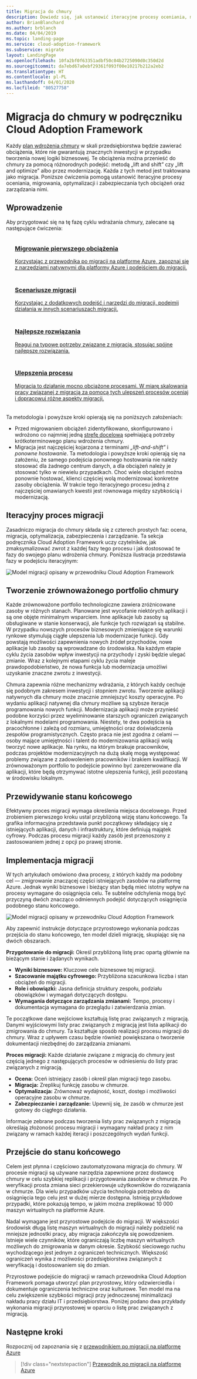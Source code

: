 ```yaml
---
title: Migracja do chmury
description: Dowiedz się, jak ustanowić iteracyjne procesy oceniania, migrowania, optymalizacji i zabezpieczania obciążeń, które chcesz migrować do chmury, oraz zarządzania nimi.
author: BrianBlanchard
ms.author: brblanch
ms.date: 04/04/2019
ms.topic: landing-page
ms.service: cloud-adoption-framework
ms.subservice: migrate
layout: LandingPage
ms.openlocfilehash: 10fa2bf0f63351adbf50c04b2725090d0c350d2d
ms.sourcegitcommit: da7ebd67a0ebf29361f093f00e10217b212a2eb2
ms.translationtype: HT
ms.contentlocale: pl-PL
ms.lasthandoff: 04/01/2020
ms.locfileid: "80527758"
---
```

# <a name="cloud-migration-in-the-cloud-adoption-framework"></a>Migracja do chmury w podręczniku Cloud Adoption Framework

Każdy [plan wdrożenia chmury](../plan/index.md) w skali przedsiębiorstwa będzie zawierać obciążenia, które nie gwarantują znacznych inwestycji w przypadku tworzenia nowej logiki biznesowej. Te obciążenia można przenieść do chmury za pomocą różnorodnych podejść: metodą „lift and shift” czy „lift and optimize” albo przez modernizację. Każda z tych metod jest traktowana jako migracja. Poniższe ćwiczenia pomogą ustanowić iteracyjne procesy oceniania, migrowania, optymalizacji i zabezpieczania tych obciążeń oraz zarządzania nimi.

## <a name="getting-started"></a>Wprowadzenie

Aby przygotować się na tę fazę cyklu wdrażania chmury, zalecane są następujące ćwiczenia:

<!-- markdownlint-disable MD033 -->
<ul class="panelContent cardsF">
    <li style="display: flex; flex-direction: column;">
        <a href="./azure-migration-guide/index.md">
            <div class="cardSize">
                <div class="cardPadding" style="padding-bottom:10px;">
                    <div class="card" style="padding-bottom:10px;">
                        <div class="cardImageOuter">
                            <div class="cardImage">
                                <img alt="" src="../_images/icons/1.png" data-linktype="external">
                            </div>
                        </div>
                        <div class="cardText" style="padding-left:0px;">
                            <h3>Migrowanie pierwszego obciążenia</h3>
Korzystając z przewodnika po migracji na platformę Azure, zapoznaj się z narzędziami natywnymi dla platformy Azure i podejściem do migracji.
                        </div>
                    </div>
                </div>
            </div>
        </a>
    </li>
    <li style="display: flex; flex-direction: column;">
        <a href="./expanded-scope/index.md">
            <div class="cardSize">
                <div class="cardPadding" style="padding-bottom:10px;">
                    <div class="card" style="padding-bottom:10px;">
                        <div class="cardImageOuter">
                            <div class="cardImage">
                                <img alt="" src="../_images/icons/2.png" data-linktype="external">
                            </div>
                        </div>
                        <div class="cardText" style="padding-left:0px;">
                            <h3>Scenariusze migracji</h3>
Korzystając z dodatkowych podejść i narzędzi do migracji, podejmij działania w innych scenariuszach migracji.
                        </div>
                    </div>
                </div>
            </div>
        </a>
    </li>
    <li style="display: flex; flex-direction: column;">
        <a href="./azure-best-practices/index.md">
            <div class="cardSize">
                <div class="cardPadding" style="padding-bottom:10px;">
                    <div class="card" style="padding-bottom:10px;">
                        <div class="cardImageOuter">
                            <div class="cardImage">
                                <img alt="" src="../_images/icons/3.png" data-linktype="external">
                            </div>
                        </div>
                        <div class="cardText" style="padding-left:0px;">
                            <h3>Najlepsze rozwiązania</h3>
Reaguj na typowe potrzeby związane z migracją, stosując spójne najlepsze rozwiązania.
                        </div>
                    </div>
                </div>
            </div>
        </a>
    </li>
    <li style="display: flex; flex-direction: column;">
        <a href="./migration-considerations/index.md">
            <div class="cardSize">
                <div class="cardPadding" style="padding-bottom:10px;">
                    <div class="card" style="padding-bottom:10px;">
                        <div class="cardImageOuter">
                            <div class="cardImage">
                                <img alt="" src="../_images/icons/4.png" data-linktype="external">
                            </div>
                        </div>
                        <div class="cardText" style="padding-left:0px;">
                            <h3>Ulepszenia procesu</h3>
Migracja to działanie mocno obciążone procesami. W miarę skalowania pracy związanej z migracją za pomocą tych ulepszeń procesów oceniaj i dopracowuj różne aspekty migracji.
                        </div>
                    </div>
                </div>
            </div>
        </a>
    </li>
</ul>
<!-- markdownlint-enable MD033 -->

Ta metodologia i powyższe kroki opierają się na poniższych założeniach:

- Przed migrowaniem obciążeń zidentyfikowano, skonfigurowano i wdrożono co najmniej jedną [strefę docelową](../ready/index.md) spełniającą potrzeby krótkoterminowego planu wdrożenia chmury.
- Migracja jest najczęściej kojarzona z terminami _„lift-and-shift”_ i _ponowne hostowanie_. Ta metodologia i powyższe kroki opierają się na założeniu, że samego podejścia ponownego hostowania nie należy stosować dla żadnego centrum danych, a dla obciążeń należy je stosować tylko w niewielu przypadkach. Choć wiele obciążeń można ponownie hostować, klienci częściej wolą modernizować konkretne zasoby obciążenia. W trakcie tego iteracyjnego procesu jedną z najczęściej omawianych kwestii jest równowaga między szybkością i modernizacją.

## <a name="iterative-migration-process"></a>Iteracyjny proces migracji

Zasadniczo migracja do chmury składa się z czterech prostych faz: ocena, migracja, optymalizacja, zabezpieczenia i zarządzanie. Ta sekcja podręcznika Cloud Adoption Framework uczy czytelników, jak zmaksymalizować zwrot z każdej fazy tego procesu i jak dostosować te fazy do swojego planu wdrożenia chmury. Poniższa ilustracja przedstawia fazy w podejściu iteracyjnym:

![Model migracji opisany w przewodniku Cloud Adoption Framework](../_images/migrate/methodology.png)

## <a name="create-a-balanced-cloud-portfolio"></a>Tworzenie zrównoważonego portfolio chmury

Każde zrównoważone portfolio technologiczne zawiera zróżnicowane zasoby w różnych stanach. Planowane jest wycofanie niektórych aplikacji i są one objęte minimalnym wsparciem. Inne aplikacje lub zasoby są obsługiwane w stanie konserwacji, ale funkcje tych rozwiązań są stabilne. W przypadku nowszych procesów biznesowych zmieniające się warunki rynkowe stymulują ciągłe ulepszenia lub modernizacje funkcji. Gdy powstają możliwości zapewnienia nowych źródeł przychodów, nowe aplikacje lub zasoby są wprowadzane do środowiska. Na każdym etapie cyklu życia zasobów wpływ inwestycji na przychody i zyski będzie ulegać zmianie. Wraz z kolejnymi etapami cyklu życia maleje prawdopodobieństwo, że nowa funkcja lub modernizacja umożliwi uzyskanie znaczne zwrotu z inwestycji.

Chmura zapewnia różne mechanizmy wdrażania, z których każdy cechuje się podobnym zakresem inwestycji i stopniem zwrotu. Tworzenie aplikacji natywnych dla chmury może znacznie zmniejszyć koszty operacyjne. Po wydaniu aplikacji natywnej dla chmury możliwe są szybsze iteracje programowania nowych funkcji. Modernizacja aplikacji może przynieść podobne korzyści przez wyeliminowanie starszych ograniczeń związanych z lokalnymi modelami programowania. Niestety, te dwa podejścia są pracochłonne i zależą od rozmiaru, umiejętności oraz doświadczenia zespołów programistycznych. Często praca nie jest zgodna z celami &mdash; osoby mające umiejętności i talent do modernizowania aplikacji wolą tworzyć nowe aplikacje. Na rynku, na którym brakuje pracowników, podczas projektów modernizacyjnych na dużą skalę mogą występować problemy związane z zadowoleniem pracowników i brakiem kwalifikacji. W zrównoważonym portfolio to podejście powinno być zarezerwowane dla aplikacji, które będą otrzymywać istotne ulepszenia funkcji, jeśli pozostaną w środowisku lokalnym.

## <a name="envision-an-end-state"></a>Przewidywanie stanu końcowego

Efektywny proces migracji wymaga określenia miejsca docelowego. Przed zrobieniem pierwszego kroku ustal przybliżoną wizję stanu końcowego. Ta grafika informacyjna przedstawia punkt początkowy składający się z istniejących aplikacji, danych i infrastruktury, które definiują majątek cyfrowy. Podczas procesu migracji każdy zasób jest przenoszony z zastosowaniem jednej z opcji po prawej stronie.

## <a name="migration-implementation"></a>Implementacja migracji

W tych artykułach omówiono dwa procesy, z których każdy ma podobny cel &mdash; zmigrowanie znaczącej części istniejących zasobów na platformę Azure. Jednak wyniki biznesowe i bieżący stan będą mieć istotny wpływ na procesy wymagane do osiągnięcia celu. Te subtelne odchylenia mogą być przyczyną dwóch znacząco odmiennych podejść dotyczących osiągnięcia podobnego stanu końcowego.

![Model migracji opisany w przewodniku Cloud Adoption Framework](../_images/migrate/methodology.png)

Aby zapewnić instrukcje dotyczące przyrostowego wykonania podczas przejścia do stanu końcowego, ten model dzieli migrację, skupiając się na dwóch obszarach.

**Przygotowanie do migracji:** Określ przybliżoną listę prac opartą głównie na bieżącym stanie i żądanych wynikach.

- **Wyniki biznesowe:** Kluczowe cele biznesowe tej migracji.
- **Szacowanie majątku cyfrowego:** Przybliżona szacunkowa liczba i stan obciążeń do migracji.
- **Role i obowiązki:** Jasna definicja struktury zespołu, podziału obowiązków i wymagań dotyczących dostępu.
- **Wymagania dotyczące zarządzania zmianami:** Tempo, procesy i dokumentacja wymagana do przeglądu i zatwierdzania zmian.

Te początkowe dane wejściowe kształtują listę prac związanych z migracją. Danymi wyjściowymi listy prac związanych z migracją jest lista aplikacji do zmigrowania do chmury. Ta kształtuje sposób realizacji procesu migracji do chmury. Wraz z upływem czasu będzie również powiększana o tworzenie dokumentacji niezbędnej do zarządzania zmianami.

**Proces migracji:** Każde działanie związane z migracją do chmury jest częścią jednego z następujących procesów w odniesieniu do listy prac związanych z migracją.

- **Ocena:** Oceń istniejący zasób i określ plan migracji tego zasobu.
- **Migracja:** Zreplikuj funkcję zasobu w chmurze.
- **Optymalizacja:** Zrównoważ wydajność, koszt, dostęp i możliwości operacyjne zasobu w chmurze.
- **Zabezpieczanie i zarządzanie:** Upewnij się, że zasób w chmurze jest gotowy do ciągłego działania.

Informacje zebrane podczas tworzenia listy prac związanych z migracją określają złożoność procesu migracji i wymagany nakład pracy z nim związany w ramach każdej iteracji i poszczególnych wydań funkcji.

## <a name="transition-to-the-end-state"></a>Przejście do stanu końcowego

Celem jest płynna i częściowo zautomatyzowana migracja do chmury. W procesie migracji są używane narzędzia zapewnione przez dostawcę chmury w celu szybkiej replikacji i przygotowania zasobów w chmurze. Po weryfikacji prosta zmiana sieci przekierowuje użytkowników do rozwiązania w chmurze. Dla wielu przypadków użycia technologia potrzebna do osiągnięcia tego celu jest w dużej mierze dostępna. Istnieją przykładowe przypadki, które pokazują tempo, w jakim można zreplikować 10 000 maszyn wirtualnych na platformie Azure.

Nadal wymagane jest przyrostowe podejście do migracji. W większości środowisk długą listę maszyn wirtualnych do migracji należy podzielić na mniejsze jednostki pracy, aby migracja zakończyła się powodzeniem. Istnieje wiele czynników, które ograniczają liczbę maszyn wirtualnych możliwych do zmigrowania w danym okresie. Szybkość sieciowego ruchu wychodzącego jest jednym z ograniczeń technicznych. Większość ograniczeń wynika z możliwości przedsiębiorstwa związanych z weryfikacją i dostosowaniem się do zmian.

Przyrostowe podejście do migracji w ramach przewodnika Cloud Adoption Framework pomaga utworzyć plan przyrostowy, który odzwierciedla i dokumentuje ograniczenia techniczne oraz kulturowe. Ten model ma na celu zwiększenie szybkości migracji przy jednoczesnej minimalizacji nakładu pracy działu IT i przedsiębiorstwa. Poniżej podano dwa przykłady wykonania migracji przyrostowej w oparciu o listę prac związanych z migracją.

## <a name="next-steps"></a>Następne kroki

Rozpocznij od zapoznania się z [przewodnikiem po migracji na platformę Azure](./azure-migration-guide/index.md)

> [!div class="nextstepaction"]
> [Przewodnik po migracji na platformę Azure](./azure-migration-guide/index.md)
